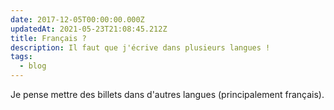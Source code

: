 ```yaml
---
date: 2017-12-05T00:00:00.000Z
updatedAt: 2021-05-23T21:08:45.212Z
title: Français ?
description: Il faut que j'écrive dans plusieurs langues !
tags:
  - blog
---
```


Je pense mettre des billets dans d'autres langues (principalement français).
